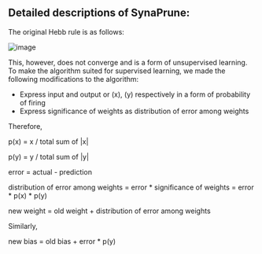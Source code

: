 ## Detailed descriptions of SynaPrune:

The original Hebb rule is as follows:

![image](https://media.geeksforgeeks.org/wp-content/uploads/20201120211339/HebbWeightUpdation.jpg)

This, however, does not converge and is a form of unsupervised learning.
To make the algorithm suited for supervised learning,
we made the following modifications to the algorithm:
- Express input and output or (x), (y) respectively in a form of probability of firing
- Express significance of weights as distribution of error among weights

Therefore, 

p(x) = x / total sum of |x|

p(y) = y / total sum of |y|

error = actual - prediction

distribution of error among weights = error * significance of weights = error * p(x) * p(y)

new weight = old weight + distribution of error among weights

Similarly, 

new bias = old bias + error * p(y)
